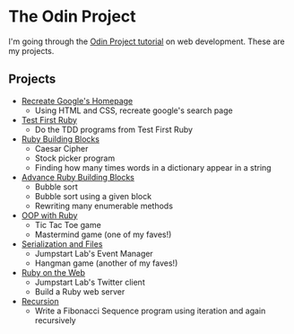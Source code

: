 # The Odin Project

I'm going through the [Odin Project tutorial](http://www.theodinproject.com) on web development. These are my projects.

## Projects

- [Recreate Google's Homepage](https://github.com/craftykate/odin-project/tree/master/01_google_homepage)
	- Using HTML and CSS, recreate google's search page
- [Test First Ruby](https://github.com/craftykate/odin-project/tree/master/02_test_first_ruby)
	- Do the TDD programs from Test First Ruby
- [Ruby Building Blocks](https://github.com/craftykate/odin-project/tree/master/03_ruby_building_blocks)
	- Caesar Cipher
	- Stock picker program
	- Finding how many times words in a dictionary appear in a string
- [Advance Ruby Building Blocks](https://github.com/craftykate/odin-project/tree/master/04_advanced_building_blocks)
	- Bubble sort
	- Bubble sort using a given block
	- Rewriting many enumerable methods
- [OOP with Ruby](https://github.com/craftykate/odin-project/tree/master/05_oop_with_ruby)
	- Tic Tac Toe game
	- Mastermind game (one of my faves!)
- [Serialization and Files](https://github.com/craftykate/odin-project/tree/master/06_serialization_and_files)
	- Jumpstart Lab's Event Manager
	- Hangman game (another of my faves!)
- [Ruby on the Web](https://github.com/craftykate/odin-project/tree/master/07_ruby_on_the_web)
	- Jumpstart Lab's Twitter client
	- Build a Ruby web server
- [Recursion](https://github.com/craftykate/odin-project/tree/master/08_recursion)
	- Write a Fibonacci Sequence program using iteration and again recursively
